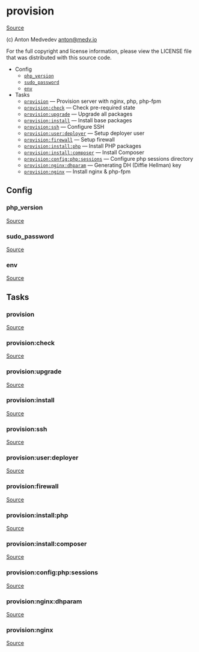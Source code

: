 <!-- DO NOT EDIT THIS FILE! -->
<!-- Instead edit recipe/provision/provision.php -->
<!-- Then run bin/docgen -->

# provision

[Source](/recipe/provision/provision.php)

(c) Anton Medvedev <anton@medv.io>

For the full copyright and license information, please view the LICENSE
file that was distributed with this source code.


* Config
  * [`php_version`](#php_version)
  * [`sudo_password`](#sudo_password)
  * [`env`](#env)
* Tasks
  * [`provision`](#provision) — Provision server with nginx, php, php-fpm
  * [`provision:check`](#provision:check) — Check pre-required state
  * [`provision:upgrade`](#provision:upgrade) — Upgrade all packages
  * [`provision:install`](#provision:install) — Install base packages
  * [`provision:ssh`](#provision:ssh) — Configure SSH
  * [`provision:user:deployer`](#provision:user:deployer) — Setup deployer user
  * [`provision:firewall`](#provision:firewall) — Setup firewall
  * [`provision:install:php`](#provision:install:php) — Install PHP packages
  * [`provision:install:composer`](#provision:install:composer) — Install Composer
  * [`provision:config:php:sessions`](#provision:config:php:sessions) — Configure php sessions directory
  * [`provision:nginx:dhparam`](#provision:nginx:dhparam) — Generating DH (Diffie Hellman) key
  * [`provision:nginx`](#provision:nginx) — Install nginx & php-fpm

## Config
### php_version
[Source](/recipe/provision/provision.php#L13)



### sudo_password
[Source](/recipe/provision/provision.php#L14)



### env
[Source](/recipe/provision/provision.php#L15)




## Tasks
### provision
[Source](/recipe/provision/provision.php#L18)



### provision:check
[Source](/recipe/provision/provision.php#L47)



### provision:upgrade
[Source](/recipe/provision/provision.php#L68)



### provision:install
[Source](/recipe/provision/provision.php#L74)



### provision:ssh
[Source](/recipe/provision/provision.php#L97)



### provision:user:deployer
[Source](/recipe/provision/provision.php#L111)



### provision:firewall
[Source](/recipe/provision/provision.php#L146)



### provision:install:php
[Source](/recipe/provision/provision.php#L154)



### provision:install:composer
[Source](/recipe/provision/provision.php#L179)



### provision:config:php:sessions
[Source](/recipe/provision/provision.php#L212)



### provision:nginx:dhparam
[Source](/recipe/provision/provision.php#L218)



### provision:nginx
[Source](/recipe/provision/provision.php#L229)



